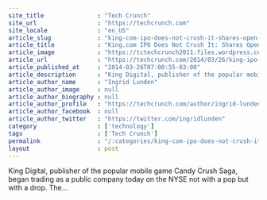 ```yaml
---
site_title               : "Tech Crunch"
site_url                 : "https://techcrunch.com"
site_locale              : "en_US"
article_slug             : "king-com-ipo-does-not-crush-it-shares-open-at-s20-50-down-nearly-9-close-at-s19"
article_title            : "King.com IPO Does Not Crush It: Shares Open At $20.50, Down Nearly 9%, Close At $19"
article_image            : "https://tctechcrunch2011.files.wordpress.com/2014/03/king-ipo.jpg?w=600&h=400&crop=1"
article_url              : "https://techcrunch.com/2014/03/26/king-ipo-2/"
article_published_at     : "2014-03-26T07:00:55-03:00"
article_description      : "King Digital, publisher of the popular mobile game Candy Crush Saga, began trading as a public company today on the NYSE not with a pop but with a drop. The..."
article_author_name      : "Ingrid Lunden"
article_author_image     : null
article_author_biography : null
article_author_profile   : "https://techcrunch.com/author/ingrid-lunden/"
article_author_facebook  : null
article_author_twitter   : "https://twitter.com/ingridlunden"
category                 : ['technology']
tags                     : ['Tech Crunch']
permalink                : "/:categories/king-com-ipo-does-not-crush-it-shares-open-at-s20-50-down-nearly-9-close-at-s19/"
layout                   : post
---
```


King Digital, publisher of the popular mobile game Candy Crush Saga, began trading as a public company today on the NYSE not with a pop but with a drop. The...

